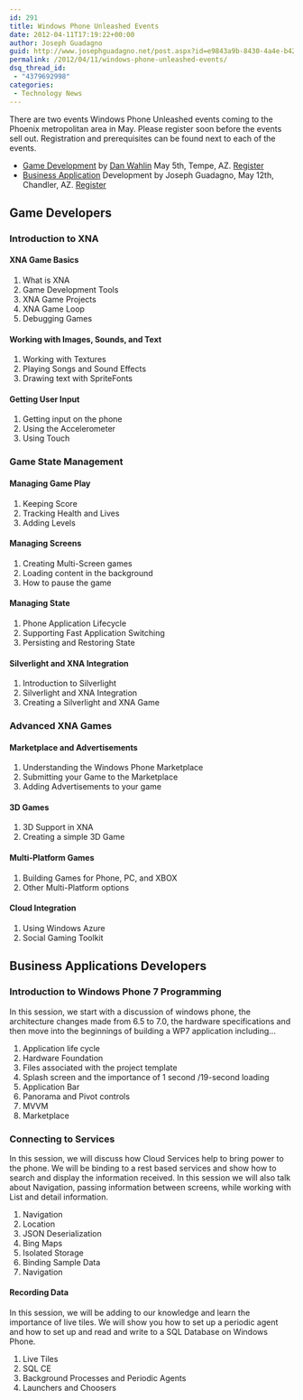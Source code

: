```yaml
---
id: 291
title: Windows Phone Unleashed Events
date: 2012-04-11T17:19:22+00:00
author: Joseph Guadagno
guid: http://www.josephguadagno.net/post.aspx?id=e9843a9b-8430-4a4e-b423-6ebec0b5ab18
permalink: /2012/04/11/windows-phone-unleashed-events/
dsq_thread_id:
 - "4379692998"
categories:
 - Technology News
---
```

There are two events Windows Phone Unleashed events coming to the Phoenix metropolitan area in May. Please register soon before the events sell out. Registration and prerequisites can be found next to each of the events.

* [Game Development](#game) by [Dan Wahlin](http://weblogs.asp.net/dwahlin/) May 5th, Tempe, AZ. [Register](http://www.winphoneunleashed.com/register?ticketType=49ec85c5-afc2-4c92-91c4-cd73af3a9453)
* [Business Application](#app) Development by Joseph Guadagno, May 12th, Chandler, AZ. [Register](http://www.winphoneunleashed.com/register?ticketType=0dd86188-b195-4c30-9285-969d81a89e18)

## <a name="game">Game Developers</a>

### Introduction to XNA

#### XNA Game Basics

1. What is XNA
2. Game Development Tools
3. XNA Game Projects
4. XNA Game Loop
5. Debugging Games

#### Working with Images, Sounds, and Text

1. Working with Textures
2. Playing Songs and Sound Effects
3. Drawing text with SpriteFonts

#### Getting User Input

1. Getting input on the phone
2. Using the Accelerometer
3. Using Touch

### Game State Management

#### Managing Game Play

1. Keeping Score
2. Tracking Health and Lives
3. Adding Levels

#### Managing Screens

1. Creating Multi-Screen games
2. Loading content in the background
3. How to pause the game

#### Managing State

1. Phone Application Lifecycle
2. Supporting Fast Application Switching
3. Persisting and Restoring State

#### Silverlight and XNA Integration

1. Introduction to Silverlight
2. Silverlight and XNA Integration
3. Creating a Silverlight and XNA Game

### Advanced XNA Games

#### Marketplace and Advertisements

1. Understanding the Windows Phone Marketplace
2. Submitting your Game to the Marketplace
3. Adding Advertisements to your game

#### 3D Games

1. 3D Support in XNA
2. Creating a simple 3D Game

#### Multi-Platform Games

1. Building Games for Phone, PC, and XBOX
2. Other Multi-Platform options

#### Cloud Integration

1. Using Windows Azure
2. Social Gaming Toolkit

## <a name="app">Business Applications Developers</a>

### Introduction to Windows Phone 7 Programming

In this session, we start with a discussion of windows phone, the architecture changes made from 6.5 to 7.0, the hardware specifications and then move into the beginnings of building a WP7 application including...

1. Application life cycle
2. Hardware Foundation
3. Files associated with the project template
4. Splash screen and the importance of 1 second /19-second loading
5. Application Bar
6. Panorama and Pivot controls
7. MVVM
8. Marketplace

### Connecting to Services

In this session, we will discuss how Cloud Services help to bring power to the phone. We will be binding to a rest based services and show how to search and display the information received. In this session we will also talk about Navigation, passing information between screens, while working with List and detail information.

1. Navigation
2. Location
3. JSON Deserialization
4. Bing Maps
5. Isolated Storage
6. Binding Sample Data
7. Navigation

#### Recording Data

In this session, we will be adding to our knowledge and learn the importance of live tiles. We will show you how to set up a periodic agent and how to set up and read and write to a SQL Database on Windows Phone.

1. Live Tiles
2. SQL CE
3. Background Processes and Periodic Agents
4. Launchers and Choosers